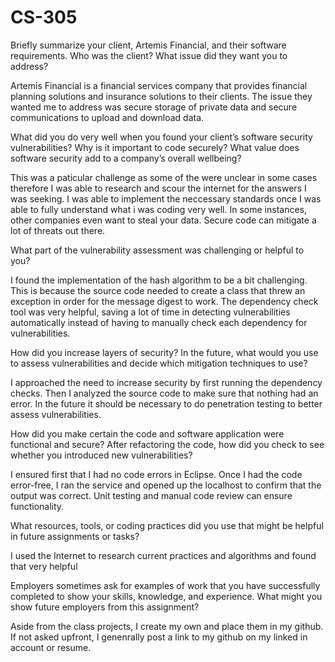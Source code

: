 # CS-305

Briefly summarize your client, Artemis Financial, and their software requirements. Who was the client? What issue did they want you to address?

 Artemis Financial is a financial services company that provides financial planning solutions and insurance solutions to their clients. The issue they wanted me to address was secure storage of private data and secure communications to upload and download data.

 What did you do very well when you found your client’s software security vulnerabilities? Why is it important to code securely? What value does software security add to a company’s overall wellbeing?

 This was a paticular challenge as some of the were unclear in some cases therefore I was able to research and scour the internet for the answers I was seeking. I was able to implement the neccessary standards once I was able to fully understand what i was coding very well. In some instances, other companies even want to steal your data. Secure code can mitigate a lot of threats out there. 

 What part of the vulnerability assessment was challenging or helpful to you?

 I found the implementation of the hash algorithm to be a bit challenging. This is because the source code needed to create a class that threw an exception in order for the message digest to work. The dependency check tool was very helpful, saving a lot of time in detecting vulnerabilities automatically instead of having to manually check each dependency for vulnerabilities.

 How did you increase layers of security? In the future, what would you use to assess vulnerabilities and decide which mitigation techniques to use?

 I approached the need to increase security by first running the dependency checks. Then I analyzed the source code to make sure that nothing had an error. In the future it should be necessary to do penetration testing to better assess vulnerabilities.

 How did you make certain the code and software application were functional and secure? After refactoring the code, how did you check to see whether you introduced new vulnerabilities?

 I ensured first that I had no code errors in Eclipse. Once I had the code error-free, I ran the service and opened up the localhost to confirm that the output was correct. Unit testing and manual code review can ensure functionality.

 What resources, tools, or coding practices did you use that might be helpful in future assignments or tasks?

 I used the Internet to research current practices and algorithms and found that very helpful

 Employers sometimes ask for examples of work that you have successfully completed to show your skills, knowledge, and experience. What might you show future employers from this assignment?

 Aside from the class projects, I create my own and place them in my github. If not asked upfront, I genenrally post a link to my github on my linked in account or resume.
